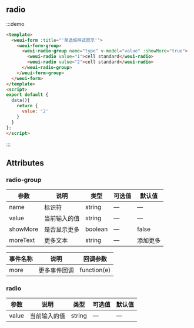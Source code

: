 ## radio

:::demo

```html
<template>
  <weui-form :title="'单选框样式展示'">
    <weui-form-group>
      <weui-radio-group name="type" v-model="value" :showMore="true">
        <weui-radio value="1">cell standard</weui-radio>
        <weui-radio value="2">cell standard</weui-radio>
      </weui-radio-group>
    </weui-form-group>
  </weui-form>
</template>
<script>
export default {
  data(){
    return {
      value: '2'
    }
  }
};
</script>
```

:::

## Attributes

### radio-group

| 参数     | 说明         | 类型    | 可选值 | 默认值   |
| -------- | ------------ | ------- | ------ | -------- |
| name     | 标识符       | string  | —      | —        |
| value    | 当前输入的值 | string  | —      | —        |
| showMore | 是否显示更多 | boolean | —      | false    |
| moreText | 更多文本     | string  | —      | 添加更多 |

| 事件名称 | 说明         | 回调参数    |
| -------- | ------------ | ----------- |
| more     | 更多事件回调 | function(e) |

### radio

| 参数  | 说明         | 类型   | 可选值 | 默认值 |
| ----- | ------------ | ------ | ------ | ------ |
| value | 当前输入的值 | string | —      | —      |